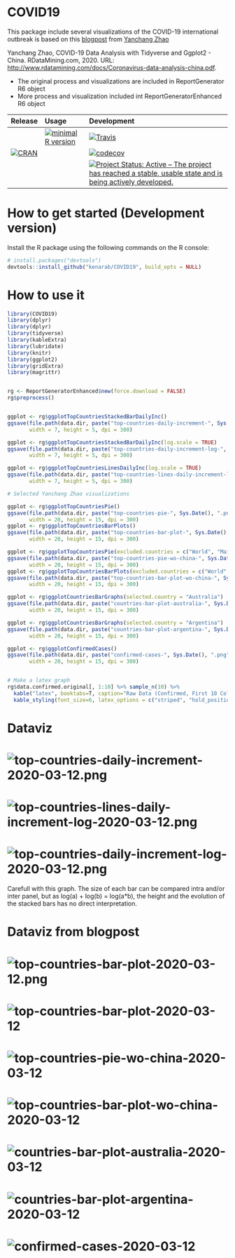 # COVID19

 <!-- . -->

This package include several visualizations of the COVID-19 international outbreak is based on this [blogpost](https://www.r-bloggers.com/coronavirus-data-analysis-with-r-tidyverse-and-ggplot2/) from [Yanchang Zhao](https://www.r-bloggers.com/author/yanchang-zhao/)


Yanchang Zhao, COVID-19 Data Analysis with Tidyverse and Ggplot2 - China. RDataMining.com, 2020.
URL: http://www.rdatamining.com/docs/Coronavirus-data-analysis-china.pdf.

* The original process and visualizations are included in ReportGenerator R6 object 
* More process and visualization included int ReportGeneratorEnhanced R6 object

| Release | Usage | Development |
|:--------|:------|:------------|
| | [![minimal R version](https://img.shields.io/badge/R%3E%3D-3.4.0-blue.svg)](https://cran.r-project.org/) | [![Travis](https://travis-ci.org/kenarab/COVID19.svg?branch=master)](https://travis-ci.org/kenarab/COVID19) |
| [![CRAN](http://www.r-pkg.org/badges/version/COVID19)](https://cran.r-project.org/package=COVID19) | | [![codecov](https://codecov.io/gh/kenarab/COVID19/branch/master/graph/badge.svg)](https://codecov.io/gh/kenarab/COVID19) |
|||[![Project Status: Active – The project has reached a stable, usable state and is being actively developed.](https://www.repostatus.org/badges/latest/active.svg)](https://www.repostatus.org/#active)|


# How to get started (Development version)

Install the R package using the following commands on the R console:

```R
# install.packages("devtools")
devtools::install_github("kenarab/COVID19", build_opts = NULL)
```

# How to use it
```R
library(COVID19)
library(dplyr)
library(dplyr)
library(tidyverse)
library(kableExtra)
library(lubridate)
library(knitr)
library(ggplot2)
library(gridExtra)
library(magrittr)


rg <- ReportGeneratorEnhanced$new(force.download = FALSE)
rg$preprocess()


ggplot <- rg$ggplotTopCountriesStackedBarDailyInc()
ggsave(file.path(data.dir, paste("top-countries-daily-increment-", Sys.Date(), ".png", sep ="")), ggplot,
       width = 7, height = 5, dpi = 300)

ggplot <- rg$ggplotTopCountriesStackedBarDailyInc(log.scale = TRUE)
ggsave(file.path(data.dir, paste("top-countries-daily-increment-log-", Sys.Date(), ".png", sep ="")), ggplot,
       width = 7, height = 5, dpi = 300)

ggplot <- rg$ggplotTopCountriesLinesDailyInc(log.scale = TRUE)
ggsave(file.path(data.dir, paste("top-countries-lines-daily-increment-log-", Sys.Date(), ".png", sep ="")), ggplot,
       width = 7, height = 5, dpi = 300)

# Selected Yanchang Zhao visualizations

ggplot <- rg$ggplotTopCountriesPie()
ggsave(file.path(data.dir, paste("top-countries-pie-", Sys.Date(), ".png", sep ="")), ggplot,
       width = 20, height = 15, dpi = 300)
ggplot <- rg$ggplotTopCountriesBarPlots()
ggsave(file.path(data.dir, paste("top-countries-bar-plot-", Sys.Date(), ".png", sep ="")), ggplot,
       width = 20, height = 15, dpi = 300)

ggplot <- rg$ggplotTopCountriesPie(excluded.countries = c("World", "Mainland China"))
ggsave(file.path(data.dir, paste("top-countries-pie-wo-china-", Sys.Date(), ".png", sep ="")), ggplot,
       width = 20, height = 15, dpi = 300)
ggplot <- rg$ggplotTopCountriesBarPlots(excluded.countries = c("World", "Mainland China"))
ggsave(file.path(data.dir, paste("top-countries-bar-plot-wo-china-", Sys.Date(), ".png", sep ="")), ggplot,
       width = 20, height = 15, dpi = 300)

ggplot <- rg$ggplotCountriesBarGraphs(selected.country = "Australia")
ggsave(file.path(data.dir, paste("countries-bar-plot-australia-", Sys.Date(), ".png", sep ="")), ggplot,
       width = 20, height = 15, dpi = 300)

ggplot <- rg$ggplotCountriesBarGraphs(selected.country = "Argentina")
ggsave(file.path(data.dir, paste("countries-bar-plot-argentina-", Sys.Date(), ".png", sep ="")), ggplot,
       width = 20, height = 15, dpi = 300)

ggplot <- rg$ggplotConfirmedCases()
ggsave(file.path(data.dir, paste("confirmed-cases-", Sys.Date(), ".png", sep ="")), ggplot,
       width = 20, height = 15, dpi = 300)


# Make a latex graph
rg$data.confirmed.original[, 1:10] %>% sample_n(10) %>%
  kable("latex", booktabs=T, caption="Raw Data (Confirmed, First 10 Columns only)") %>%
  kable_styling(font_size=6, latex_options = c("striped", "hold_position", "repeat_header"))
```

# Dataviz

# ![top-countries-daily-increment-2020-03-12.png](https://github.com/kenarab/COVID19/blob/master/inst/extdata/top-countries-daily-increment-2020-03-12.png)

# ![top-countries-lines-daily-increment-log-2020-03-12.png](https://github.com/kenarab/COVID19/blob/master/inst/extdata/top-countries-lines-daily-increment-log-2020-03-12.png)

# ![top-countries-daily-increment-log-2020-03-12.png](https://github.com/kenarab/COVID19/blob/master/inst/extdata/top-countries-daily-increment-log-2020-03-12.png)

Carefull with this graph. The size of each bar can be compared intra and/or inter panel, but as log(a) + log(b) = log(a*b), the height and the evolution of the stacked bars has no direct interpretation. 


# Dataviz from blogpost

# ![top-countries-bar-plot-2020-03-12.png](https://github.com/kenarab/COVID19/blob/master/inst/extdata/top-countries-pie-2020-03-12.png)
# ![top-countries-bar-plot-2020-03-12](https://github.com/kenarab/COVID19/blob/master/inst/extdata/top-countries-bar-plot-2020-03-12.png)
# ![top-countries-pie-wo-china-2020-03-12](https://github.com/kenarab/COVID19/blob/master/inst/extdata/top-countries-pie-wo-china-2020-03-12.png)
# ![top-countries-bar-plot-wo-china-2020-03-12](https://github.com/kenarab/COVID19/blob/master/inst/extdata/top-countries-bar-plot-wo-china-2020-03-12.png)
# ![countries-bar-plot-australia-2020-03-12](https://github.com/kenarab/COVID19/blob/master/inst/extdata/countries-bar-plot-australia-2020-03-12.png)
# ![countries-bar-plot-argentina-2020-03-12](https://github.com/kenarab/COVID19/blob/master/inst/extdata/countries-bar-plot-argentina-2020-03-12.png)
# ![confirmed-cases-2020-03-12](https://github.com/kenarab/COVID19/blob/master/inst/extdata/confirmed-cases-2020-03-12.png)

